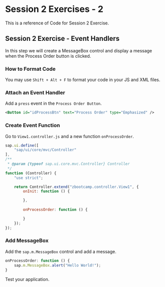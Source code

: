# Session 2 Exercises - 2
This is a reference of Code for Session 2 Exercise.

## Session 2 Exercise - Event Handlers
In this step we will create a MessageBox control and display a message when the Process Order button is clicked. 

### How to Format Code
You may use `Shift + Alt + F` to format your code in your JS and XML files. 

### Attach an Event Handler
Add a `press` event in the `Process Order Button`.
```xml
<Button id="idProcessBtn" text="Process Order" type="Emphasized" />
```

### Create Event Function
Go to `View1.controller.js` and a new function `onProcessOrder`.
```js
sap.ui.define([
    "sap/ui/core/mvc/Controller"
],
/**
 * @param {typeof sap.ui.core.mvc.Controller} Controller
 */
function (Controller) {
    "use strict";

    return Controller.extend("zbootcamp.controller.View1", {
        onInit: function () {

        }, 
        
        onProcessOrder: function () {

        }
    });
});
```

### Add MessageBox
Add the `sap.m.MessageBox` control and add a message. 
```js
onProcessOrder: function () {
    sap.m.MessageBox.alert("Hello World!");
}
```

Test your application.
